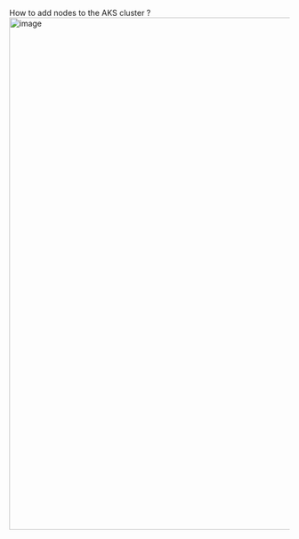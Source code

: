 How to add nodes to the AKS cluster ?
<img width="1906" height="920" alt="image" src="https://github.com/user-attachments/assets/9fa1bd89-ad5d-4455-a5f1-a8a7bc9847d8" />

